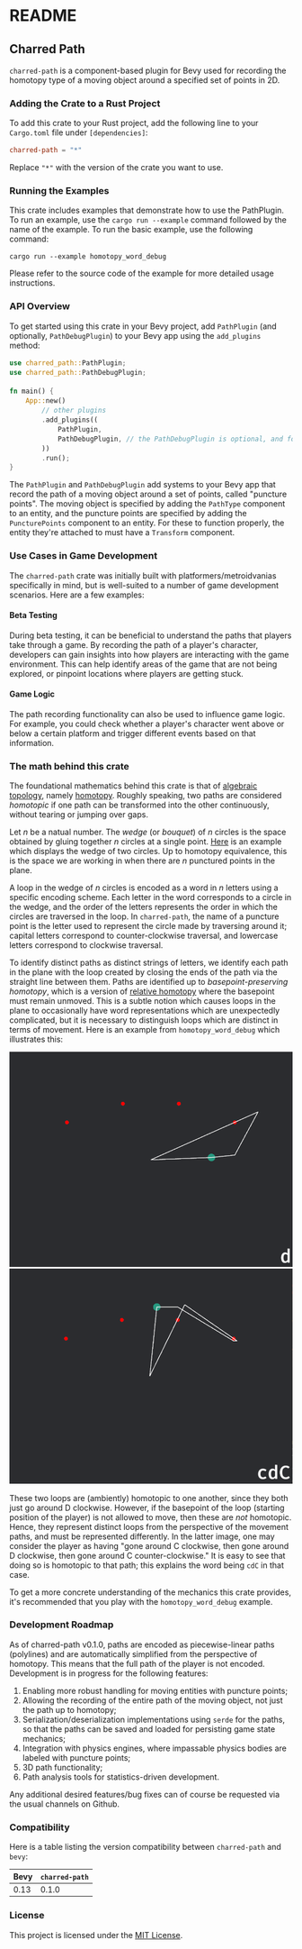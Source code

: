 # README

## Charred Path

`charred-path` is a component-based plugin for Bevy used for recording the homotopy type of a moving object around a specified set of points in 2D.

### Adding the Crate to a Rust Project

To add this crate to your Rust project, add the following line to your `Cargo.toml` file under `[dependencies]`:

```toml
charred-path = "*"
```

Replace `"*"` with the version of the crate you want to use.

### Running the Examples

This crate includes examples that demonstrate how to use the PathPlugin. To run an example, use the `cargo run --example` command followed by the name of the example. To run the basic example, use the following command:

```terminal
cargo run --example homotopy_word_debug
```

Please refer to the source code of the example for more detailed usage instructions.

### API Overview

To get started using this crate in your Bevy project, add `PathPlugin` (and optionally, `PathDebugPlugin`) to your Bevy app using the `add_plugins` method:

```rust
use charred_path::PathPlugin;
use charred_path::PathDebugPlugin;

fn main() {
    App::new()
        // other plugins
        .add_plugins((
            PathPlugin, 
            PathDebugPlugin, // the PathDebugPlugin is optional, and for debugging purposes only.
        ))
        .run();
}
```

The `PathPlugin` and `PathDebugPlugin` add systems to your Bevy app that record the path of a moving object around a set of points, called "puncture points". The moving object is specified by adding the `PathType` component to an entity, and the puncture points are specified by adding the `PuncturePoints` component to an entity. For these to function properly, the entity they're attached to must have a `Transform` component.

### Use Cases in Game Development

The `charred-path` crate was initially built with platformers/metroidvanias specifically in mind, but is well-suited to a number of game development scenarios. Here are a few examples:

#### Beta Testing

During beta testing, it can be beneficial to understand the paths that players take through a game. By recording the path of a player's character, developers can gain insights into how players are interacting with the game environment. This can help identify areas of the game that are not being explored, or pinpoint locations where players are getting stuck.

#### Game Logic

The path recording functionality can also be used to influence game logic. For example, you could check whether a player's character went above or below a certain platform and trigger different events based on that information.

### The math behind this crate

The foundational mathematics behind this crate is that of [algebraic topology](https://en.wikipedia.org/wiki/Algebraic_topology), namely [homotopy](https://en.wikipedia.org/wiki/Homotopy). Roughly speaking, two paths are considered *homotopic* if one path can be transformed into the other continuously, without tearing or jumping over gaps.

Let $n$ be a natual number. The *wedge* (or *bouquet*) of $n$ circles is the space obtained by gluing together $n$ circles at a single point. [Here](https://en.wikipedia.org/wiki/Wedge_sum#/media/File:Wedge_of_Two_Circles.png) is an example which displays the wedge of two circles. Up to homotopy equivalence, this is the space we are working in when there are $n$ punctured points in the plane.

A loop in the wedge of $n$ circles is encoded as a word in $n$ letters using a specific encoding scheme. Each letter in the word corresponds to a circle in the wedge, and the order of the letters represents the order in which the circles are traversed in the loop. In `charred-path`, the name of a puncture point is the letter used to represent the circle made by traversing around it; capital letters correspond to counter-clockwise traversal, and lowercase letters correspond to clockwise traversal.

To identify distinct paths as distinct strings of letters, we identify each path in the plane with the loop created by closing the ends of the path via the straight line between them. Paths are identified up to *basepoint-preserving homotopy*, which is a version of [relative homotopy](https://en.wikipedia.org/wiki/Homotopy#Relative_homotopy) where the basepoint must remain unmoved. This is a subtle notion which causes loops in the plane to occasionally have word representations which are unexpectedly complicated, but it is necessary to distinguish loops which are distinct in terms of movement. Here is an example from `homotopy_word_debug` which illustrates this:

![Path in the plane simply going around point D clockwise](images/loop_around_d_below_c.png) 
![Path in the plane going above point C, around point D clockwise, then back above point C](images/loop_around_d_above_c.png)

These two loops are (ambiently) homotopic to one another, since they both just go around D clockwise. However, if the basepoint of the loop (starting position of the player) is not allowed to move, then these are *not* homotopic. Hence, they represent distinct loops from the perspective of the movement paths, and must be represented differently. In the latter image, one may consider the player as having "gone around C clockwise, then gone around D clockwise, then gone around C counter-clockwise." It is easy to see that doing so is homotopic to that path; this explains the word being `cdC` in that case.

To get a more concrete understanding of the mechanics this crate provides, it's recommended that you play with the `homotopy_word_debug` example.

### Development Roadmap

As of charred-path v0.1.0, paths are encoded as piecewise-linear paths (polylines) and are automatically simplified from the perspective of homotopy. This means that the full path of the player is not encoded. Development is in progress for the following features:

1. Enabling more robust handling for moving entities with puncture points;
2. Allowing the recording of the entire path of the moving object, not just the path up to homotopy;
3. Serialization/deserialization implementations using `serde` for the paths, so that the paths can be saved and loaded for persisting game state mechanics;
4. Integration with physics engines, where impassable physics bodies are labeled with puncture points;
5. 3D path functionality;
6. Path analysis tools for statistics-driven development.

Any additional desired features/bug fixes can of course be requested via the usual channels on Github.

### Compatibility

Here is a table listing the version compatibility between `charred-path` and `bevy`:

| Bevy | `charred-path` |
| ---- | -------------- |
| 0.13 | 0.1.0          |

### License

This project is licensed under the [MIT License](LICENSE-MIT).
